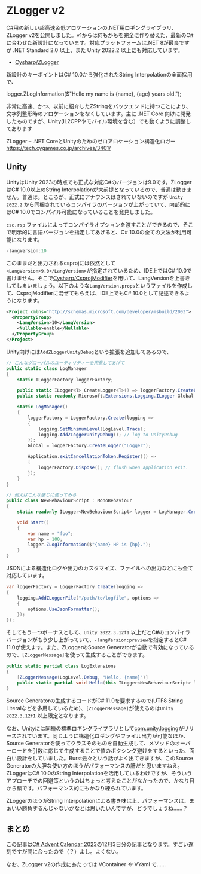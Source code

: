 # ZLogger v2

C#用の新しい超高速＆低アロケーションの.NET用ロギングライブラリ、ZLogger v2を公開しました。v1からは何もかもを完全に作り替えた、最新のC#に合わせた新設計になっています。対応プラットフォームは.NET 8が最良ですが .NET Standard 2.0 以上、また Unity 2022.2 以上にも対応しています。

* [Cysharp/ZLogger](https://github.com/Cysharp/ZLogger)

新設計のキーポイントはC# 10.0から強化されたString Interpolationの全面採用で、



logger.ZLogInformation($"Hello my name is {name}, {age} years old.");



非常に高速、かつ、以前に紹介したZStringをバックエンドに持つことにより、文字列整形時のアロケーションをなくしています。主に .NET Core 向けに開発したものですが、Unity(IL2CPPやモバイル環境を含む）でも動くように調整してあります




ZLogger – .NET CoreとUnityのためのゼロアロケーション構造化ロガー
https://tech.cygames.co.jp/archives/3401/






Unity
---
UnityはUnity 2023の時点でも正式な対応C#のバージョンは9.0です。ZLoggerはC# 10.0以上のString Interpolationが大前提となっているので、普通は動きません。普通は。ところが、正式にアナウンスはされていないのですが `Unity 2022.2` から同梱されているコンパイラのバージョンが上がっていて、内部的にはC# 10.0でコンパイル可能になっていることを発見しました。

`csc.rsp` ファイルによってコンパイラオプションを渡すことができるので、そこで明示的に言語バージョンを指定してあげると、C# 10.0の全ての文法が利用可能になります。

```csharp
-langVersion:10
```

このままだと出力されるcsprojには依然として`<LangVersion>9.0</LangVersion>`が指定されているため、IDE上ではC# 10.0で書けません。そこで[Cysharp/CsprojModifier](https://github.com/Cysharp/CsprojModifier)を用いて、LangVersionを上書きしてしまいましょう。以下のような`LangVersion.props`というファイルを作成して、CsprojModifierに混ぜてもらえば、IDE上でもC# 10.0として記述できるようになります。

```xml
<Project xmlns="http://schemas.microsoft.com/developer/msbuild/2003">
  <PropertyGroup>
    <LangVersion>10</LangVersion>
    <Nullable>enable</Nullable>
  </PropertyGroup>
</Project>
```

Unity向けには`AddZLoggerUnityDebug`という拡張を追加してあるので、

```csharp
// こんなグローバルのユーティリティーを用意してあげて
public static class LogManager
{
    static ILoggerFactory loggerFactory;

    public static ILogger<T> CreateLogger<T>() => loggerFactory.CreateLogger<T>();
    public static readonly Microsoft.Extensions.Logging.ILogger Global;

    static LogManager()
    {
        loggerFactory = LoggerFactory.Create(logging =>
        {
            logging.SetMinimumLevel(LogLevel.Trace);
            logging.AddZLoggerUnityDebug(); // log to UnityDebug
        });
        Global = loggerFactory.CreateLogger("Logger");

        Application.exitCancellationToken.Register(() =>
        {
            loggerFactory.Dispose(); // flush when application exit.
        });
    }
}

// 例えばこんな感じに使ってみる
public class NewBehaviourScript : MonoBehaviour
{
    static readonly ILogger<NewBehaviourScript> logger = LogManager.CreateLogger<NewBehaviourScript>();

    void Start()
    {
        var name = "foo";
        var hp = 100;
        logger.ZLogInformation($"{name} HP is {hp}.");
    }
}
```

JSONによる構造化ログや出力のカスタマイズ、ファイルへの出力などにも全て対応しています。

```csharp
var loggerFactory = LoggerFactory.Create(logging =>
{
    logging.AddZLoggerFile("/path/to/logfile", options =>
    {
        options.UseJsonFormatter();
    });
});
```

そしてもう一つボーナスとして、`Unity 2022.3.12f1` 以上だとC#のコンパイラバージョンがもう少し上がっていて、`-langVersion:preview`を指定するとC# 11.0が使えます。また、ZLoggerのSource Generatorが自動で有効になっているので、`[ZLoggerMessage]`を使って生成することができます。

```csharp
public static partial class LogExtensions
{
    [ZLoggerMessage(LogLevel.Debug, "Hello, {name}")]
    public static partial void Hello(this ILogger<NewBehaviourScript> logger, string name);
}
```

Source Generatorの生成するコードがC# 11.0を要求するので(UTF8 String Literalなどを多用しているため)、`[ZLoggerMessage]`が使えるのは`Unity 2022.3.12f1` 以上限定となります。

なお、Unityには同種の標準ロギングライブラリとして[com.unity.logging](https://docs.unity3d.com/Packages/com.unity.logging@1.2/manual/index.html)がリリースされています。同じように構造化ロギングやファイル出力が可能なほか、Source Generatorを使ってクラスそのものを自動生成して、メソッドのオーバーロードを引数に応じて生成することで値のボクシング避けをするといった、面白い設計をしていました。Burst云々という話がよく出てきますが、このSource Generatorの大胆な使い方のほうがパフォーマンスの肝だと思いますねえ。ZLoggerはC# 10.0のString Interpolationを活用しているわけですが、そういうアプローチでの回避策というのはちょっと考えたことがなかったので、かなり目から鱗です。パフォーマンス的にもかなり練られています。

ZLoggerのほうがString Interpolationによる書き味は上、パフォーマンスは、まぁいい勝負するんじゃないかなとは思いたいんですが、どうでしょうね……？

まとめ
---
この記事は[C# Advent Calendar 2023](https://qiita.com/advent-calendar/2023/csharplang)の12月3日分の記事となります。すごい遅刻ですが間に合ったので（？）よし。よくない。

なお、ZLogger v2の作成にあたっては VContainer や VYaml で......

